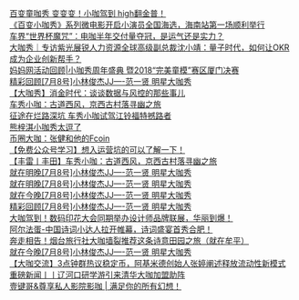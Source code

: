   
[百变童咖秀 变变变！小咖驾到 high翻金普！](http://www.dianyue.me/archives/995/yb7purh28gik2u3u/)  
[《百变小咖秀》系列微电影开启小演员全国海选，海南站第一场顺利举行](http://www.dianyue.me/archives/244/2bep46prvs7eqvut/)  
[车界“世界杯魔咒”：电咖半年交付量夺冠，是运气还是实力？](http://www.dianyue.me/archives/926/1cza5uq2gl6edfc8/)  
[大咖秀｜专访紫光展锐人力资源全球高级副总裁沈小靖：量子时代，如何让OKR成为企业创新帮手？](http://www.dianyue.me/archives/047/crhwunz1z2lslp8y/)  
[妈妈网活动回顾|小咖秀周年盛典 暨2018“完美童模”赛区厦门决赛](http://www.dianyue.me/archives/982/bcqqc62zbkb3kibn/)  
[精彩回顾[7月8号]小林俊杰JJ—-范一贤 明星大咖秀](http://www.dianyue.me/archives/313/mc4khv76f47bkuty/)  
[【大咖秀】消金时代：谈谈数据与风控的那些事儿](http://www.dianyue.me/archives/875/06n5jib6nrgisgw9/)  
[车秀小咖：古道西风，京西古村落寻幽之旅](http://www.dianyue.me/archives/153/e99pxbbryvg7r0tt/)  
[征途在烂路深坑 车秀小咖试驾江铃福特撼路者](http://www.dianyue.me/archives/157/7mvmvvsew8ra1lgv/)  
[熊梓淇小咖秀太逗了](http://www.dianyue.me/archives/027/criztkxtkb4cb36b/)  
[币圈大咖：张健和他的Fcoin](http://www.dianyue.me/archives/048/nqw9w6yuq3o7c6dl/)  
[【免费公众号学习】想入运营坑的可以了解一下！](http://www.dianyue.me/archives/529/63qols2yfmp1b4so/)  
[【丰雷丨丰田】车秀小咖：古道西风，京西古村落寻幽之旅](http://www.dianyue.me/archives/285/4ckesyqb0nggp2n4/)  
[就在明晚[7月8号]小林俊杰JJ—-范一贤 明星大咖秀](http://www.dianyue.me/archives/311/6g10lwz26vxoam33/)  
[就在明晚[7月8号]小林俊杰JJ—-范一贤 明星大咖秀](http://www.dianyue.me/archives/065/vrozqyzzijeagd9r/)  
[就在今晚[7月8号]小林俊杰JJ—-范一贤 明星大咖秀](http://www.dianyue.me/archives/066/cgy0cv4rweeolrpl/)  
[精彩回顾[7月8号]小林俊杰JJ—-范一贤 明星大咖秀](http://www.dianyue.me/archives/108/ctb1tp8icq4hwptx/)  
[大咖驾到！数码印花大会同期举办设计师品牌联展，华丽到爆！](http://www.dianyue.me/archives/581/l8d7muozudp4m20p/)  
[阿尔法蛋-中国诗词小达人拉开帷幕，诗词盛宴首秀合肥！](http://www.dianyue.me/archives/780/hiv3igoa1cqgm47h/)  
[奔走相告！烟台旅行社大咖墙裂推荐这条诗意田园之旅（就在牟平）](http://www.dianyue.me/archives/811/ouq83ndjgd1bvkpa/)  
[就在今晚[7月8号]小林俊杰JJ—-范一贤 明星大咖秀](http://www.dianyue.me/archives/312/x7nwss5yrluq8st6/)  
[【大咖交流】3点钟群热议稳定币，阿基米德创始人张婷阐述释放流动性新模式](http://www.dianyue.me/archives/544/jex138qzelx8bxk8/)  
[重磅新闻丨丨辽河口研学游引来清华大咖加盟助阵](http://www.dianyue.me/archives/745/o2v37w30jfyga5br/)  
[壹键哥&amp;尊享私人影院影咖 | 满足你的所有幻想！](http://www.dianyue.me/archives/059/mltfzbtp81gx99cp/)
